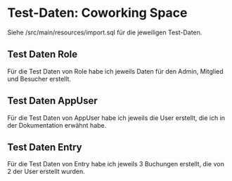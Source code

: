 # Test-Daten: Coworking Space
Siehe /src/main/resources/import.sql für die jeweiligen Test-Daten.

## Test Daten Role
Für die Test Daten von Role habe ich jeweils Daten für den Admin, Mitglied und Besucher erstellt.

## Test Daten AppUser
Für die Test Daten von AppUser habe ich jeweils die User erstellt, die ich in der Dokumentation erwähnt habe.

## Test Daten Entry
Für die Test Daten von Entry habe ich jeweils 3 Buchungen erstellt, die von 2 der User erstellt wurden.